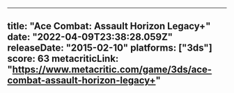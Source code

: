 
---
title: "Ace Combat: Assault Horizon Legacy+"
date: "2022-04-09T23:38:28.059Z"
releaseDate: "2015-02-10"
platforms: ["3ds"]
score: 63
metacriticLink: "https://www.metacritic.com/game/3ds/ace-combat-assault-horizon-legacy+"
---
